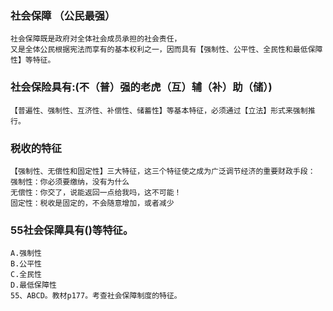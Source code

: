 ### 社会保障 （公民最强）   
    社会保障既是政府对全体社会成员承担的社会责任，
    又是全体公民根据宪法而享有的基本权利之一，因而具有【强制性、公平性、全民性和最低保障性】等特征。

### 社会保险具有:(不（普）强的老虎（互）辅（补）助（储）)
    【普遍性、强制性、互济性、补偿性、储蓄性】等基本特征，必须通过【立法】形式来强制推行。

### 税收的特征
    【强制性、无偿性和固定性】三大特征，这三个特征使之成为广泛调节经济的重要财政手段：
    强制性：你必须要缴纳，没有为什么
    无偿性：你交了，说能返回一点给我吗，这不可能！
    固定性：税收是固定的，不会随意增加，或者减少

### 55社会保障具有()等特征。
    A.强制性
    B.公平性
    C.全民性
    D.最低保障性
    55、ABCD。教材p177。考查社会保障制度的特征。
    































































































    